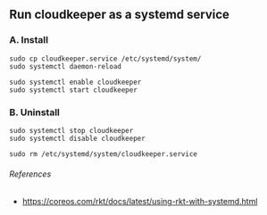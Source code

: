 Run cloudkeeper as a systemd service
--------

### A. Install
```shell
sudo cp cloudkeeper.service /etc/systemd/system/
sudo systemctl daemon-reload

sudo systemctl enable cloudkeeper
sudo systemctl start cloudkeeper
```

### B. Uninstall
```shell
sudo systemctl stop cloudkeeper
sudo systemctl disable cloudkeeper

sudo rm /etc/systemd/system/cloudkeeper.service
```

###### References
- https://coreos.com/rkt/docs/latest/using-rkt-with-systemd.html
